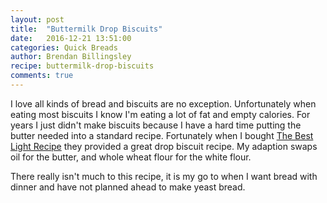 ```yaml
---
layout: post
title:  "Buttermilk Drop Biscuits"
date:   2016-12-21 13:51:00
categories: Quick Breads
author: Brendan Billingsley
recipe: buttermilk-drop-biscuits
comments: true
---
```

I love all kinds of bread and biscuits are no exception. Unfortunately when eating most biscuits I know
 I'm eating a lot of fat and empty calories. For years I just didn't make biscuits because I have a hard
 time putting the butter needed into a standard recipe. Fortunately when I bought 
 <a href="https://smile.amazon.com/Light-Recipe-Editors-Illustrated-magazine/dp/0936184973/ref=sr_1_1?ie=UTF8&qid=1474909923&sr=8-1&keywords=the+best+light+recipe+cookbook">
 The Best Light Recipe</a> they provided a great drop biscuit recipe. My adaption swaps oil for the butter,
 and whole wheat flour for the white flour.
 
 There really isn't much to this recipe, it is my go to when I want bread with dinner and have not
 planned ahead to make yeast bread.